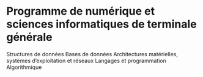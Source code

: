 # Programme de numérique et sciences informatiques de terminale générale

Structures de données
Bases de données
Architectures matérielles, systèmes d’exploitation et réseaux
Langages et programmation
Algorithmique
